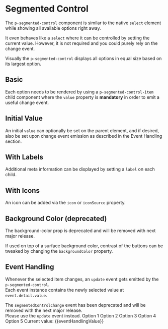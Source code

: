 # Segmented Control

The `p-segmented-control` component is similar to the native `select` element while showing all available options right
away.

It even behaves like a `select` where it can be controlled by setting the current value. However, it is not required and
you could purely rely on the change event.

Visually the `p-segmented-control` displays all options in equal size based on its largest option.

<TableOfContents></TableOfContents>

## Basic

Each option needs to be rendered by using a `p-segmented-control-item` child component where the `value` property is
**mandatory** in order to emit a useful change event.

<Playground :markup="basicMarkup" :config="config"></Playground>

## Initial Value

An initial `value` can optionally be set on the parent element, and if desired, also be set upon change event emission
as described in the <a :href="eventHandlingUrl">Event Handling</a> section.

<Playground :markup="initialValueMarkup" :config="config"></Playground>

## With Labels

Additional meta information can be displayed by setting a `label` on each child.

<Playground :markup="withLabelsMarkup" :config="config"></Playground>

## With Icons

An icon can be added via the `icon` or `iconSource` property.

<Playground :markup="withIconsMarkup" :config="config"></Playground>

## Background Color (deprecated)

<p-inline-notification heading="Important note" state="error" dismiss-button="false">
  The background-color prop is deprecated and will be removed with next major release.
</p-inline-notification>

If used on top of a surface background color, contrast of the buttons can be tweaked by changing the `backgroundColor`
property.

<Playground :markup="backgroundColorMarkup" :config="{ ...config, backgroundColor }">
  <SelectOptions v-model="backgroundColor" :values="backgroundColors" name="backgroundColor"></SelectOptions>
</Playground>

## Event Handling

Whenever the selected item changes, an `update` event gets emitted by the `p-segmented-control`.  
Each event instance contains the newly selected value at `event.detail.value`.

<p-inline-notification heading="Deprecation hint" state="warning" dismiss-button="false">
  The <code>segmentedControlChange</code> event has been deprecated and will be removed with the next major release.<br>
  Please use the <code>update</code> event instead.
</p-inline-notification>

<Playground :frameworkMarkup="eventHandlingMarkup" :config="config">
  <p-segmented-control :theme="theme" :value="eventHandlingValue" @update="eventHandlingValue = $event.detail.value">
    <p-segmented-control-item value="1">Option 1</p-segmented-control-item>
    <p-segmented-control-item value="2">Option 2</p-segmented-control-item>
    <p-segmented-control-item value="3">Option 3</p-segmented-control-item>
    <p-segmented-control-item value="4">Option 4</p-segmented-control-item>
    <p-segmented-control-item value="5">Option 5</p-segmented-control-item>
  </p-segmented-control>
  <p-text :theme="theme">Current value: {{eventHandlingValue}}</p-text>
</Playground>

<script lang="ts">
import Vue from 'vue';
import Component from 'vue-class-component';
import { getSegmentedControlCodeSamples } from '@porsche-design-system/shared';
import { getAnchorLink } from '@/utils';
import type { Theme } from '@/models';
import { SEGMENTED_CONTROL_BACKGROUND_COLORS } from './segmented-control/segmented-control-utils'; 
  
@Component
export default class Code extends Vue {
  config = { themeable: true };
  eventHandlingUrl = getAnchorLink('event-handling');

  shirtSizeItems = `<p-segmented-control-item value="xs">XS</p-segmented-control-item>
  <p-segmented-control-item value="s">S</p-segmented-control-item>
  <p-segmented-control-item value="m">M</p-segmented-control-item>
  <p-segmented-control-item value="l">L</p-segmented-control-item>
  <p-segmented-control-item value="xl">XL</p-segmented-control-item>`;

  optionItems = `<p-segmented-control-item value="1">Option 1</p-segmented-control-item>
  <p-segmented-control-item value="2">Option 2</p-segmented-control-item>
  <p-segmented-control-item value="3">Option 3</p-segmented-control-item>
  <p-segmented-control-item value="4" disabled>Option 4</p-segmented-control-item>
  <p-segmented-control-item value="5">Option 5</p-segmented-control-item>`;

  basicMarkup = `<p-segmented-control aria-label="Choose a t-shirt size">
  ${this.shirtSizeItems}
</p-segmented-control>`;

  initialValueMarkup = `<p-segmented-control value="2" aria-label="Choose an option">
  ${this.optionItems}
</p-segmented-control>`;

  withLabelsMarkup = `<p-segmented-control aria-label="Choose an option">
  ${this.optionItems.replace(/value="\d"/g, '$& label="Label"')}
</p-segmented-control>`;

  get withIconsMarkup() {
    let i = 0;
    const icons = ['truck', 'car', 'bell', 'garage', require('../../assets/icon-custom-kaixin.svg')]; 
    const items = this.optionItems.replace(/value="\d"/g, (match) => {
      const attr = icons[i].includes('.svg') ? 'icon-source' : 'icon';
      return `${match} ${attr}="${icons[i++]}"`;
    });

    return `<p-segmented-control aria-label="Choose an option">
  ${items}
</p-segmented-control>`;
  };

  backgroundColor = 'background-surface';
  backgroundColors = SEGMENTED_CONTROL_BACKGROUND_COLORS;
  get backgroundColorMarkup() {
    return `<p-segmented-control background-color="${this.backgroundColor}" aria-label="Choose an option">
  ${this.optionItems}
</p-segmented-control>`;
  };

  get theme(): Theme {
    return this.$store.getters.theme;
  }

  eventHandlingMarkup = getSegmentedControlCodeSamples();
  eventHandlingValue = 1;
}
</script>
